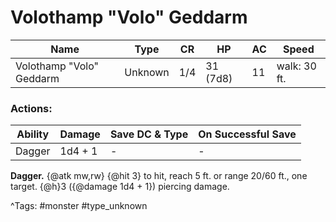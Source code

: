 # Volothamp "Volo" Geddarm

| Name | Type | CR | HP | AC | Speed |
|------|------|----|----|----|-------|
| Volothamp "Volo" Geddarm | Unknown | 1/4 | 31 (7d8) | 11 | walk: 30 ft. |

### Actions:

| Ability | Damage | Save DC & Type | On Successful Save |
|---------|--------|----------------|--------------------|
| Dagger | 1d4 + 1 | - | - |


**Dagger.** {@atk mw,rw} {@hit 3} to hit, reach 5 ft. or range 20/60 ft., one target. {@h}3 ({@damage 1d4 + 1}) piercing damage.

^Tags: #monster #type_unknown